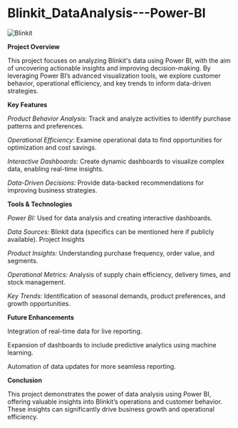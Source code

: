 # Blinkit_DataAnalysis---Power-BI

![Blinkit](https://github.com/user-attachments/assets/8a6379f3-3045-4730-a4d3-99f41abe9db0)

**Project Overview**

This project focuses on analyzing Blinkit's data using Power BI, with the aim of uncovering actionable insights and improving decision-making. By leveraging Power BI’s advanced visualization tools, we explore customer behavior, operational efficiency, and key trends to inform data-driven strategies.

**Key Features**

*Product Behavior Analysis:* Track and analyze activities to identify purchase patterns and preferences.

*Operational Efficiency:* Examine operational data to find opportunities for optimization and cost savings.

*Interactive Dashboards:* Create dynamic dashboards to visualize complex data, enabling real-time insights.

*Data-Driven Decisions:* Provide data-backed recommendations for improving business strategies.

**Tools & Technologies**

*Power BI:* Used for data analysis and creating interactive dashboards.

*Data Sources:* Blinkit data (specifics can be mentioned here if publicly available).
Project Insights

*Product Insights:* Understanding purchase frequency, order value, and segments.

*Operational Metrics:* Analysis of supply chain efficiency, delivery times, and stock management.

*Key Trends:* Identification of seasonal demands, product preferences, and growth opportunities.

**Future Enhancements**

Integration of real-time data for live reporting.

Expansion of dashboards to include predictive analytics using machine learning.

Automation of data updates for more seamless reporting.

**Conclusion**

This project demonstrates the power of data analysis using Power BI, offering valuable insights into Blinkit’s operations and customer behavior. These insights can significantly drive business growth and operational efficiency.
